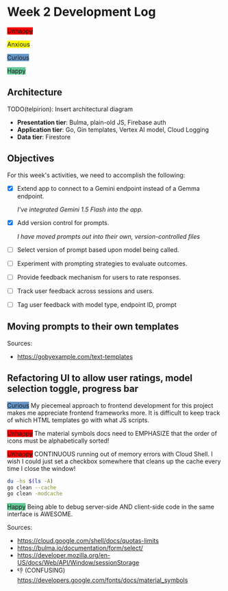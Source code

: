 # Week 2 Development Log

<p><span style="background-color: red;">Unhappy</span></p>
<p><span style="background-color: yellow;">Anxious</span></p>
<p><span style="background-color: rgb(100, 150, 200);">Curious</span></p>
<p><span style="background-color: rgb(100, 200, 150);">Happy</span></p>

## Architecture

TODO(telpirion): Insert architectural diagram

+ **Presentation tier**: Bulma, plain-old JS, Firebase auth
+ **Application tier**: Go, Gin templates, Vertex AI model, Cloud Logging
+ **Data tier**: Firestore

## Objectives

For this week's activities, we need to accomplish the following:

- [x] Extend app to connect to a Gemini endpoint instead of a Gemma endpoint.

   _I've integrated Gemini 1.5 Flash into the app._

- [x] Add version control for prompts. 

   _I have moved prompts out into their own, version-controlled files_

- [ ] Select version of prompt based upon model being called.
- [ ] Experiment with prompting strategies to evaluate outcomes.
- [ ] Provide feedback mechanism for users to rate responses.
- [ ] Track user feedback across sessions and users.
- [ ] Tag user feedback with model type, endpoint ID, prompt

## Moving prompts to their own templates

Sources:

+ https://gobyexample.com/text-templates

## Refactoring UI to allow user ratings, model selection toggle, progress bar

<span style="background-color: rgb(100, 150, 200);">Curious</span>
My piecemeal approach to frontend development for this project makes me appreciate
frontend frameworks more. It is difficult to keep track of which HTML templates
go with what JS scripts.

<span style="background-color: red;">Unhappy</span>
The material symbols docs need to
EMPHASIZE that the order of icons must be alphabetically sorted!

<span style="background-color: red;">Unhappy</span>
CONTINUOUS running out of memory errors with Cloud Shell. I wish I could just set
a checkbox somewhere that cleans up the cache every time I close the window!

```sh
du -hs $(ls -A)
go clean --cache
go clean -modcache
```

<span style="background-color: rgb(100, 200, 150);">Happy</span>
Being able to debug server-side AND client-side code in the same interface is AWESOME.

Sources:

+ https://cloud.google.com/shell/docs/quotas-limits
+ https://bulma.io/documentation/form/select/
+ https://developer.mozilla.org/en-US/docs/Web/API/Window/sessionStorage
+ 👎 (CONFUSING) https://developers.google.com/fonts/docs/material_symbols 

